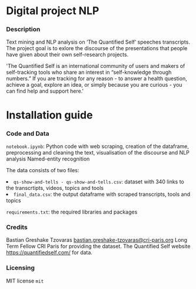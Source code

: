 # Digital project NLP
### Description
Text mining and NLP analysis on ‘The Quantified Self’ speeches transcripts.
The project goal is to exlore the discourse of the presentations that people have given about their own self-research projects. 

'The Quantified Self is an international community of users and makers of self-tracking tools who share an interest in “self-knowledge through numbers.” If you are tracking for any reason - to answer a health question, achieve a goal, explore an idea, or simply because you are curious - you can find help and support here.'


# Installation guide
### Code and Data
<code>notebook.ipynb</code>: Python code with web scraping,  creation of the dataframe, preprocessing and cleaning the text, visualisation of the discourse and NLP analysis Named-entity recognition

The data consists of two files:
<li><code>qs-show-and-tells - qs-show-and-tells.csv</code>: dataset with 340 links to the transcrtipts, videos, topics and tools
  
<li><code>final_data.csv</code>: the output dataframe with scraped transcripts, tools and topics
  
<code>requirements.txt</code>: the required libraries and packages

### Credits
Bastian Greshake Tzovaras <bastian.greshake-tzovaras@cri-paris.org> Long Term Fellow CRI Paris for providing the dataset.
The Quantified Self website https://quantifiedself.com/ for data.

### Licensing
MIT license <code>mit</code>
